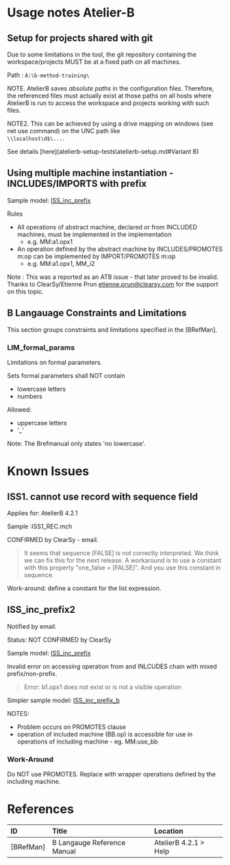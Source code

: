
Usage notes Atelier-B
=====================


Setup for projects shared with git
---------------------------------

Due to some limitations in the tool, the git repository containing the workspace/projects MUST be at a fixed path on
all machines.

Path : `A:\b-method-training\`

NOTE. AtelierB saves *absolute paths* in the configuration files. Therefore, the referenced files must actually exist at those paths
on all hosts where AtelierB is run to access the workspace and projects working with such files.

NOTE2. This can be achieved by using a drive mapping on windows (see net use command) on the UNC path like  
`\\localhost\d$\...`.


See details [here](atelierb-setup-tests\atelierb-setup.md#Variant B)

## Using multiple machine instantiation - INCLUDES/IMPORTS with prefix

Sample model: [ISS_inc_prefix](ISS_inc_prefix)


Rules
- All operations of abstract machine, declared or from INCLUDED machines, must be implemented in the implementation
    - e.g. MM:a1.opx1
- An operation defined by the abstract machine by INCLUDES/PROMOTES m:op can be implemented by IMPORT/PROMOTES m:op  
    - e.g. MM:a1.opx1, MM_i2

Note : This was a reported as an ATB issue - that later proved to be invalid.
Thanks to ClearSy/Etienne Prun <etienne.prun@clearsy.com> for the support on this topic. 

B Langauage Constraints and Limitations
---------------------------------------
This section groups constraints and limitations specified in the [BRefMan].



### LIM_formal_params

Limitations on formal parameters.

Sets formal parameters shall NOT contain
* lowercase letters
* numbers

Allowed:
* uppercase letters
* '_'

Note: The Brefmanual only states 'no lowercase'.



Known Issues
============

## ISS1. cannot use record with sequence field

Applies for: AtelierB  4.2.1

Sample :ISS1_REC.mch

CONFIRMED by ClearSy - email.
>It seems that sequence [FALSE] is not correctly interpreted. We think we can fix this for the next release.
>A workaround is to use a constant with this property "one_false = [FALSE]". And you use this constant in sequence.

Work-around: define a constant for the list expression.

## ISS_inc_prefix2

Notified by email.

Status: NOT CONFIRMED by ClearSy

Sample model: [ISS_inc_prefix](ISS_inc_prefix)

Invalid error on accessing operation from and INLCUDES chain with mixed prefix/non-prefix. 
> Error: b1.opx1 does not exist or is not a visible operation

Simpler sample model: [ISS_inc_prefix_b](ISS_inc_prefix_b)

NOTES: 
* Problem occurs on PROMOTES clause
* operation of included machine (BB.op) is accessible for use in operations of including machine - eg. MM:use_bb

### Work-Around
Do NOT use PROMOTES. Replace with wrapper operations defined by the including machine.




# References

ID          | Title                         | Location 
:-----------|:--------------                |:---------
[BRefMan]   | B Langauge Reference Manual   | AtelierB 4.2.1 > Help 

